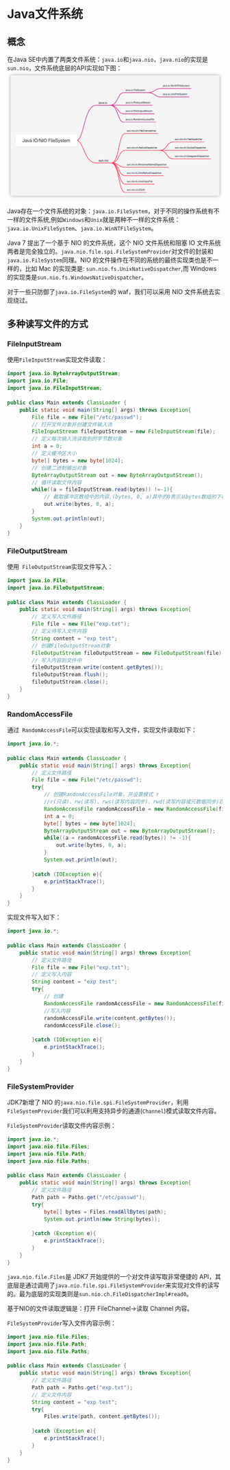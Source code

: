 # Java文件系统

## 概念

在Java SE中内置了两类文件系统：`java.io`和`java.nio`，`java.nio`的实现是`sun.nio`，文件系统底层的API实现如下图：
![img](images/image-20201113121413510.png)

Java存在一个文件系统的对象：`java.io.FileSystem`，对于不同的操作系统有不一样的文件系统,例如`Windows`和`Unix`就是两种不一样的文件系统： `java.io.UnixFileSystem`、`java.io.WinNTFileSystem`。

Java 7 提出了一个基于 NIO 的文件系统，这个 NIO 文件系统和阻塞 IO 文件系统两者是完全独立的。`java.nio.file.spi.FileSystemProvider`对文件的封装和`java.io.FileSystem`同理。NIO 的文件操作在不同的系统的最终实现类也是不一样的，比如 Mac 的实现类是: `sun.nio.fs.UnixNativeDispatcher`,而 Windows 的实现类是`sun.nio.fs.WindowsNativeDispatcher`。

对于一些只防御了`java.io.FileSystem`的 waf，我们可以采用 NIO 文件系统去实现绕过。

## 多种读写文件的方式

### FileInputStream

使用`FileInputStream`实现文件读取：
```java
import java.io.ByteArrayOutputStream;
import java.io.File;
import java.io.FileInputStream;

public class Main extends ClassLoader {
    public static void main(String[] args) throws Exception{
        File file = new File("/etc/passwd");
        // 打开文件对象并创建文件输入流
        FileInputStream fileInputStream = new FileInputStream(file);
        // 定义每次输入流读取到的字节数对象
        int a = 0;
        // 定义缓冲区大小
        byte[] bytes = new byte[1024];
        // 创建二进制输出对象
        ByteArrayOutputStream out = new ByteArrayOutputStream();
        // 循环读取文件内容
        while((a = fileInputStream.read(bytes)) !=-1){
            // 截取缓冲区数组中的内容,(bytes, 0, a)其中的0表示从bytes数组的下标0开始截取，a表示输入流read到的字节数。
            out.write(bytes, 0, a);
        }
        System.out.println(out);
    }
}
```

###  FileOutputStream

使用` FileOutputStream`实现文件写入：
```java
import java.io.File;
import java.io.FileOutputStream;

public class Main extends ClassLoader {
    public static void main(String[] args) throws Exception{
        // 定义写入文件路径
        File file = new File("exp.txt");
        // 定义待写入文件内容
        String content = "exp test";
        // 创建FileOutputStream对象
        FileOutputStream fileOutputStream = new FileOutputStream(file);
        // 写入内容到文件中
        fileOutputStream.write(content.getBytes());
        fileOutputStream.flush();
        fileOutputStream.close();
    }
}
```

###  RandomAccessFile

通过` RandomAccessFile`可以实现读取和写入文件，实现文件读取如下：
```java
import java.io.*;

public class Main extends ClassLoader {
    public static void main(String[] args) throws Exception{
        // 定义文件路径
        File file = new File("/etc/passwd");
        try{
            // 创建RandomAccessFile对象，并设置模式 r
            //r(只读)、rw(读写)、rws(读写内容同步)、rwd(读写内容或元数据同步)四种模式。
            RandomAccessFile randomAccessFile = new RandomAccessFile(file, "r");
            int a = 0;
            byte[] bytes = new byte[1024];
            ByteArrayOutputStream out = new ByteArrayOutputStream();
            while((a = randomAccessFile.read(bytes)) != -1){
                out.write(bytes, 0, a);
            }
            System.out.println(out);

        }catch (IOException e){
            e.printStackTrace();
        }
    }
}
```

实现文件写入如下：
```java
import java.io.*;

public class Main extends ClassLoader {
    public static void main(String[] args) throws Exception{
        // 定义文件路径
        File file = new File("exp.txt");
        // 定义写入内容
        String content = "exp test";
        try{
            // 创建
            RandomAccessFile randomAccessFile = new RandomAccessFile(file, "rw");
            //写入内容
            randomAccessFile.write(content.getBytes());
            randomAccessFile.close();

        }catch (IOException e){
            e.printStackTrace();
        }
    }
}
```

### FileSystemProvider

JDK7新增了 NIO 的`java.nio.file.spi.FileSystemProvider`，利用`FileSystemProvider`我们可以利用支持异步的通道(`Channel`)模式读取文件内容。

`FileSystemProvider`读取文件内容示例：

```java
import java.io.*;
import java.nio.file.Files;
import java.nio.file.Path;
import java.nio.file.Paths;

public class Main extends ClassLoader {
    public static void main(String[] args) throws Exception{
        // 定义文件路径
        Path path = Paths.get("/etc/passwd");
        try{
            byte[] bytes = Files.readAllBytes(path);
            System.out.println(new String(bytes));

        }catch (Exception e){
            e.printStackTrace();
        }
    }
}
```

`java.nio.file.Files`是 JDK7 开始提供的一个对文件读写取非常便捷的 API，其底层是通过调用了`java.nio.file.spi.FileSystemProvider`来实现对文件的读写的。最为底层的实现类则是`sun.nio.ch.FileDispatcherImpl#read0`。

基于NIO的文件读取逻辑是：打开 FileChannel->读取 Channel 内容。

`FileSystemProvider`写入文件内容示例：

```java
import java.nio.file.Files;
import java.nio.file.Path;
import java.nio.file.Paths;

public class Main extends ClassLoader {
    public static void main(String[] args) throws Exception{
        // 定义文件路径
        Path path = Paths.get("exp.txt");
        // 定义文件内容
        String content = "exp test";
        try{
            Files.write(path, content.getBytes());

        }catch (Exception e){
            e.printStackTrace();
        }
    }
}
```

